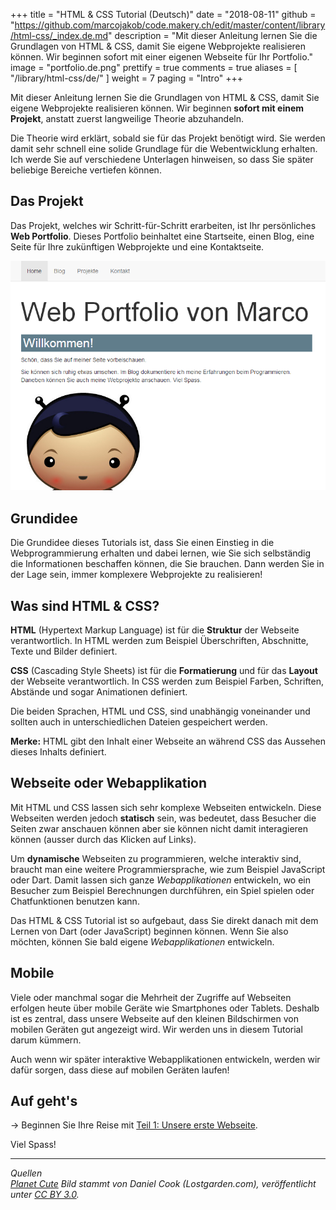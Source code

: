+++
title = "HTML & CSS Tutorial (Deutsch)"
date = "2018-08-11"
github = "https://github.com/marcojakob/code.makery.ch/edit/master/content/library/html-css/_index.de.md"
description = "Mit dieser Anleitung lernen Sie die Grundlagen von HTML & CSS, damit Sie eigene Webprojekte realisieren können. Wir beginnen sofort mit einer eigenen Webseite für Ihr Portfolio."
image = "portfolio.de.png"
prettify = true
comments = true
aliases = [ "/library/html-css/de/" ]
weight = 7
paging = "Intro"
+++

Mit dieser Anleitung lernen Sie die Grundlagen von HTML & CSS, damit Sie eigene Webprojekte realisieren können. Wir beginnen **sofort mit einem Projekt**, anstatt zuerst langweilige Theorie abzuhandeln.

Die Theorie wird erklärt, sobald sie für das Projekt benötigt wird. Sie werden damit sehr schnell eine solide Grundlage für die Webentwicklung erhalten. Ich werde Sie auf verschiedene Unterlagen hinweisen, so dass Sie später beliebige Bereiche vertiefen können.


## Das Projekt

Das Projekt, welches wir Schritt-für-Schritt erarbeiten, ist Ihr persönliches **Web Portfolio**. Dieses Portfolio beinhaltet eine Startseite, einen Blog, eine Seite für Ihre zukünftigen Webprojekte und eine Kontaktseite.

<img src="portfolio.de.png" alt="Portfolio" class="img-thumbnail">


## Grundidee

Die Grundidee dieses Tutorials ist, dass Sie einen Einstieg in die Webprogrammierung erhalten und dabei lernen, wie Sie sich selbständig die Informationen beschaffen können, die Sie brauchen. Dann werden Sie in der Lage sein, immer komplexere Webprojekte zu realisieren!


## Was sind HTML & CSS?

**HTML** (Hypertext Markup Language) ist für die **Struktur** der Webseite verantwortlich. In HTML werden zum Beispiel Überschriften, Abschnitte, Texte und Bilder definiert.

**CSS** (Cascading Style Sheets) ist für die **Formatierung** und für das **Layout** der Webseite verantwortlich. In CSS werden zum Beispiel Farben, Schriften, Abstände und sogar Animationen definiert.

Die beiden Sprachen, HTML und CSS, sind unabhängig voneinander und sollten auch in unterschiedlichen Dateien gespeichert werden.

<div class="alert alert-info">
<strong>Merke:</strong> HTML gibt den Inhalt einer Webseite an während CSS das Aussehen dieses Inhalts definiert.
</div>


## Webseite oder Webapplikation

Mit HTML und CSS lassen sich sehr komplexe Webseiten entwickeln. Diese Webseiten werden jedoch **statisch** sein, was bedeutet, dass Besucher die Seiten zwar anschauen können aber sie können nicht damit interagieren können (ausser durch das Klicken auf Links).

Um **dynamische** Webseiten zu programmieren, welche interaktiv sind, braucht man eine weitere Programmiersprache, wie zum Beispiel JavaScript oder Dart. Damit lassen sich ganze *Webapplikationen* entwickeln, wo ein Besucher zum Beispiel Berechnungen durchführen, ein Spiel spielen oder Chatfunktionen benutzen kann.

Das HTML & CSS Tutorial ist so aufgebaut, dass Sie direkt danach mit dem Lernen von Dart (oder JavaScript) beginnen können. Wenn Sie also möchten, können Sie bald eigene *Webapplikationen* entwickeln.


## Mobile

Viele oder manchmal sogar die Mehrheit der Zugriffe auf Webseiten erfolgen heute über mobile Geräte wie Smartphones oder Tablets. Deshalb ist es zentral, dass unsere Webseite auf den kleinen Bildschirmen von mobilen Geräten gut angezeigt wird. Wir werden uns in diesem Tutorial darum kümmern.

Auch wenn wir später interaktive Webapplikationen entwickeln, werden wir dafür sorgen, dass diese auf mobilen Geräten laufen!


## Auf geht's

&rarr; Beginnen Sie Ihre Reise mit [Teil 1: Unsere erste Webseite](/de/library/html-css/part1/).

Viel Spass!


***

*Quellen*<br>
<em class="small">
[Planet Cute](http://www.lostgarden.com/2007/05/dancs-miraculously-flexible-game.html) Bild stammt von Daniel Cook (Lostgarden.com), veröffentlicht unter [CC BY 3.0](http://creativecommons.org/licenses/by/3.0/us/).
</em>
